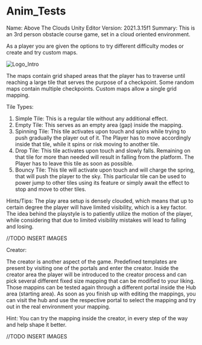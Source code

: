 # Anim_Tests

Name: Above The Clouds
Unity Editor Version: 2021.3.15f1
Summary: This is an 3rd person obstacle course game, set in a cloud oriented environment.

As a player you are given the options to try different difficulty modes or create and try custom maps.

![Logo_Intro](https://github.com/matamike/Anim_Tests/assets/55056883/08950a6c-ecdc-4757-bf75-6a946e14308d)

The maps contain grid shaped areas that the player has to traverse until reaching a large tile that serves the purpose of a checkpoint.
Some random maps contain multiple checkpoints. Custom maps allow a single grid mapping.

Tile Types: 
1) Simple Tile: This is a regular tile without any additional effect.
2) Empty Tile: This serves as an empty area (gap) inside the mapping.
3) Spinning Tile: This tile activates upon touch and spins while trying to push gradually the player out of it.
   The Player has to move accordingly inside that tile, while it spins or risk moving to another tile.
4) Drop Tile: This tile activates upon touch and slowly falls. Remaining on that tile for more than needed will result in falling from the platform.
   The Player has to leave this tile as soon as possible.
5) Bouncy Tile: This tile will activate upon touch and will charge the spring, that will push the player to the sky.
   This particular tile can be used to power jump to other tiles using its feature or simply await the effect to stop and move to other tiles.

Hints/Tips: The play area setup is densely clouded, which means that up to certain degree the player will have limited visibility, which is a key factor.
            The idea behind the playstyle is to patiently utilize the motion of the player, while considering that due to limited visibility mistakes will
            lead to falling and losing.

//TODO INSERT IMAGES


Creator:

The creator is another aspect of the game. Predefined templates are present by visiting one of the portals and enter the creator.
Inside the creator area the player will be introduced to the creator process and can pick several different fixed size mapping that can be modified to your liking.
Those mappins can be tested again through a different portal inside the Hub area (starting area). As soon as you finish up with editing the mappings, you can visit the hub
and use the respective portal to select the mapping and try out in the real environment your mapping.

Hint: You can try the mapping inside the creator, in every step of the way and help shape it better.

//TODO INSERT IMAGES
